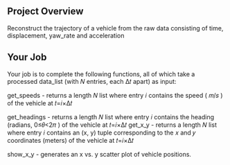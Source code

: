 ## Project Overview

Reconstruct the trajectory of a vehicle from the raw data consisting of time, displacement, yaw_rate and acceleration

## Your Job
Your job is to complete the following functions, all of which take a processed data_list (with  𝑁  entries, each  Δ𝑡  apart) as input:

get_speeds - returns a length  𝑁  list where entry  𝑖  contains the speed ( 𝑚/𝑠 ) of the vehicle at  𝑡=𝑖×Δ𝑡

get_headings - returns a length  𝑁  list where entry  𝑖  contains the heading (radians,  0≤𝜃<2𝜋 ) of the vehicle at  𝑡=𝑖×Δ𝑡
get_x_y - returns a length  𝑁  list where entry  𝑖  contains an (x, y) tuple corresponding to the  𝑥  and  𝑦  coordinates (meters) of the vehicle at  𝑡=𝑖×Δ𝑡

show_x_y - generates an x vs. y scatter plot of vehicle positions.
